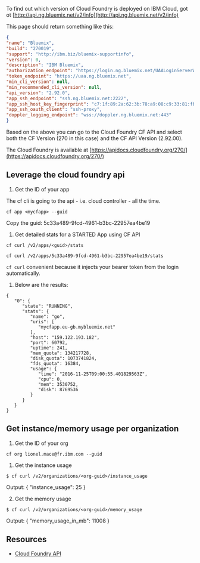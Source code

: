 To find out which version of Cloud Foundry is deployed on IBM Cloud, got ot
[http://api.ng.bluemix.net/v2/info](http://api.ng.bluemix.net/v2/info)

This page should return something like this:
```json
{
"name": "Bluemix",
"build": "270019",
"support": "http://ibm.biz/bluemix-supportinfo",
"version": 0,
"description": "IBM Bluemix",
"authorization_endpoint": "https://login.ng.bluemix.net/UAALoginServerWAR",
"token_endpoint": "https://uaa.ng.bluemix.net",
"min_cli_version": null,
"min_recommended_cli_version": null,
"api_version": "2.92.0",
"app_ssh_endpoint": "ssh.ng.bluemix.net:2222",
"app_ssh_host_key_fingerprint": "c7:1f:89:2a:62:3b:78:a9:08:c9:33:81:fb:39:26:da",
"app_ssh_oauth_client": "ssh-proxy",
"doppler_logging_endpoint": "wss://doppler.ng.bluemix.net:443"
}
```
Based on the above you can go to the Cloud Foundry CF API and select both the CF Version (270 in this case) and the CF API Version (2.92.00).

The Cloud Foundry is available at [https://apidocs.cloudfoundry.org/270/](https://apidocs.cloudfoundry.org/270/)


## Leverage the cloud foundry api

1. Get the ID of your app

  The cf cli is going to the api - i.e. cloud controller - all the time.

  ```
  cf app <mycfapp> --guid
  ```

  Copy the guid: 5c33a489-9fcd-4961-b3bc-22957ea4be19

1. Get detailed stats for a STARTED App using CF API

  ```
  cf curl /v2/apps/<guid>/stats

  cf curl /v2/apps/5c33a489-9fcd-4961-b3bc-22957ea4be19/stats
  ```

  `cf curl` convenient because it injects your bearer token from the login automatically.

1. Below are the results:

  ```
  {
     "0": {
        "state": "RUNNING",
        "stats": {
           "name": "go",
           "uris": [
              "mycfapp.eu-gb.mybluemix.net"
           ],
           "host": "159.122.193.182",
           "port": 60792,
           "uptime": 241,
           "mem_quota": 134217728,
           "disk_quota": 1073741824,
           "fds_quota": 16384,
           "usage": {
              "time": "2016-11-25T09:00:55.401829563Z",
              "cpu": 0,
              "mem": 3530752,
              "disk": 8769536
           }
        }
     }
  }
  ```

## Get instance/memory usage per organization

1. Get the ID of your org

  ```
  cf org lionel.mace@fr.ibm.com --guid
  ```

1. Get the instance usage

  ```
  $ cf curl /v2/organizations/<org-guid>/instance_usage
  ```

  Output:
  {
     "instance_usage": 25
  }

2. Get the memory usage

  ```
  $ cf curl /v2/organizations/<org-guid>/memory_usage
  ```

  Output:
  {
     "memory_usage_in_mb": 11008
  }


## Resources

- [Cloud Foundry API](https://apidocs.cloudfoundry.org/270/#)
